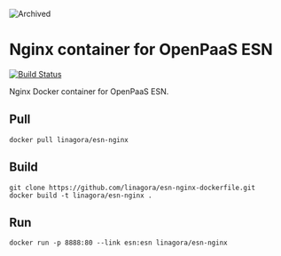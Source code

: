 ![Archived](https://img.shields.io/badge/Current_Status-archived-blue?style=flat)

# Nginx container for OpenPaaS ESN

[![Build Status](https://travis-ci.org/linagora/esn-nginx-dockerfile.svg?branch=master)](https://travis-ci.org/linagora/esn-nginx-dockerfile)

Nginx Docker container for OpenPaaS ESN.

## Pull

```
docker pull linagora/esn-nginx
```

## Build

```
git clone https://github.com/linagora/esn-nginx-dockerfile.git
docker build -t linagora/esn-nginx .
```

## Run

```
docker run -p 8888:80 --link esn:esn linagora/esn-nginx
```
